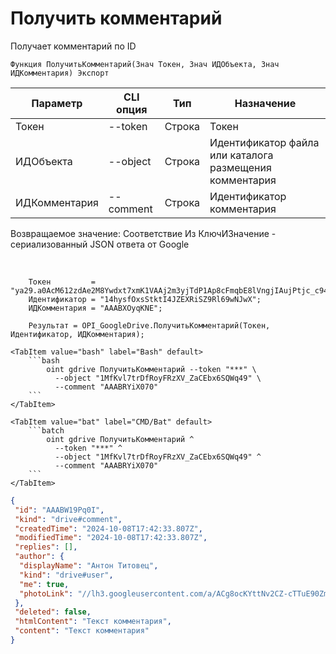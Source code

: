 ﻿---
sidebar_position: 2
---

# Получить комментарий
 Получает комментарий по ID



`Функция ПолучитьКомментарий(Знач Токен, Знач ИДОбъекта, Знач ИДКомментария) Экспорт`

  | Параметр | CLI опция | Тип | Назначение |
  |-|-|-|-|
  | Токен | --token | Строка | Токен |
  | ИДОбъекта | --object | Строка | Идентификатор файла или каталога размещения комментария |
  | ИДКомментария | --comment | Строка | Идентификатор комментария |

  
  Возвращаемое значение:   Соответствие Из КлючИЗначение - сериализованный JSON ответа от Google

<br/>




```bsl title="Пример кода"
    Токен         = "ya29.a0AcM612zdAe2M8Ywdxt7xmK1VAAj2m3yjTdP1Ap8cFmqbE8lVngjIAujPtjc_c94MCuKNLfn7MSssBd6NfMXDQDrHMUv7Fgjp7cjuXk68n...";
    Идентификатор = "14hysfOxsStktI4JZEXRiSZ9Rl69wNJwX";
    ИДКомментария = "AAABXOyqKNE";

    Результат = OPI_GoogleDrive.ПолучитьКомментарий(Токен, Идентификатор, ИДКомментария);
```
    

 <Tabs>
  
    <TabItem value="bash" label="Bash" default>
        ```bash
            oint gdrive ПолучитьКомментарий --token "***" \
              --object "1MfKvl7trDfRoyFRzXV_ZaCEbx6SQWq49" \
              --comment "AAABRYiX070"
        ```
    </TabItem>
  
    <TabItem value="bat" label="CMD/Bat" default>
        ```batch
            oint gdrive ПолучитьКомментарий ^
              --token "***" ^
              --object "1MfKvl7trDfRoyFRzXV_ZaCEbx6SQWq49" ^
              --comment "AAABRYiX070"
        ```
    </TabItem>
</Tabs>


```json title="Результат"
{
 "id": "AAABW19Pq0I",
 "kind": "drive#comment",
 "createdTime": "2024-10-08T17:42:33.807Z",
 "modifiedTime": "2024-10-08T17:42:33.807Z",
 "replies": [],
 "author": {
  "displayName": "Антон Титовец",
  "kind": "drive#user",
  "me": true,
  "photoLink": "//lh3.googleusercontent.com/a/ACg8ocKYttNv2CZ-cTTuE90Zmht_PwnGc0YnjM1IUllXsTVORfZFVPU=s50-c-k-no"
 },
 "deleted": false,
 "htmlContent": "Текст комментария",
 "content": "Текст комментария"
}
```
